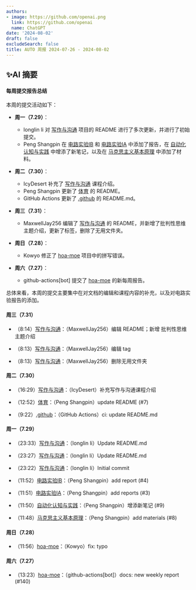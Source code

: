```yaml
---
authors:
- image: https://github.com/openai.png
  link: https://github.com/openai
  name: ChatGPT
date: '2024-08-02'
draft: false
excludeSearch: false
title: AUTO 周报 2024-07-26 - 2024-08-02
---
```


## ✨AI 摘要

#### 每周提交报告总结

本周的提交活动如下：

- **周一（7.29）**：
  - longlin li 对 [写作与沟通](https://github.com/HITSZ-OpenAuto/WRIT0001) 项目的 README 进行了多次更新，并进行了初始提交。
  - Peng Shangpin 在 [电路实验IB](https://github.com/HITSZ-OpenAuto/EE1012B) 和 [电路实验IA](https://github.com/HITSZ-OpenAuto/EE1012A) 中添加了报告，在 [自动化认知与实践](https://github.com/HITSZ-OpenAuto/AUTO1001) 中增添了新笔记，以及在 [马克思主义基本原理](https://github.com/HITSZ-OpenAuto/GEIP1011) 中添加了材料。

- **周二（7.30）**：
  - IcyDesert 补充了 [写作与沟通](https://github.com/HITSZ-OpenAuto/WRIT0001) 课程介绍。
  - Peng Shangpin 更新了 [体育](https://github.com/HITSZ-OpenAuto/PE100X) 的 README。
  - GitHub Actions 更新了 [.github](https://github.com/HITSZ-OpenAuto/.github) 的 README.md。

- **周三（7.31）**：
  - MaxwellJay256 编辑了 [写作与沟通](https://github.com/HITSZ-OpenAuto/WRIT0001) 的 README，并新增了批判性思维主题介绍，更新了标签，删除了无用文件夹。

- **周日（7.28）**：
  - Kowyo 修正了 [hoa-moe](https://github.com/HITSZ-OpenAuto/hoa-moe) 项目中的拼写错误。

- **周六（7.27）**：
  - github-actions[bot] 提交了 [hoa-moe](https://github.com/HITSZ-OpenAuto/hoa-moe) 的新每周报告。

总体来看，本周的提交主要集中在对文档的编辑和课程内容的补充，以及对电路实验报告的添加。

#### 周三（7.31）

- （8:14）[写作与沟通](https://github.com/HITSZ-OpenAuto/WRIT0001)：（MaxwellJay256）编辑 README；新增 批判性思维 主题介绍

- （8:13）[写作与沟通](https://github.com/HITSZ-OpenAuto/WRIT0001)：（MaxwellJay256）编辑 tag

- （8:13）[写作与沟通](https://github.com/HITSZ-OpenAuto/WRIT0001)：（MaxwellJay256）删除无用文件夹

#### 周二（7.30）

- （16:29）[写作与沟通](https://github.com/HITSZ-OpenAuto/WRIT0001)：（IcyDesert）补充写作与沟通课程介绍

- （12:52）[体育](https://github.com/HITSZ-OpenAuto/PE100X)：（Peng Shangpin）update README (#7)

- （9:22）[.github](https://github.com/HITSZ-OpenAuto/.github)：（GitHub Actions）ci: update README.md

#### 周一（7.29）

- （23:33）[写作与沟通](https://github.com/HITSZ-OpenAuto/WRIT0001)：（longlin li）Update README.md

- （23:27）[写作与沟通](https://github.com/HITSZ-OpenAuto/WRIT0001)：（longlin li）Update README.md

- （23:22）[写作与沟通](https://github.com/HITSZ-OpenAuto/WRIT0001)：（longlin li）Initial commit

- （11:52）[电路实验IB](https://github.com/HITSZ-OpenAuto/EE1012B)：（Peng Shangpin）add report (#4)

- （11:51）[电路实验IA](https://github.com/HITSZ-OpenAuto/EE1012A)：（Peng Shangpin）add reports (#3)

- （11:50）[自动化认知与实践](https://github.com/HITSZ-OpenAuto/AUTO1001)：（Peng Shangpin）增添新笔记 (#9)

- （11:48）[马克思主义基本原理](https://github.com/HITSZ-OpenAuto/GEIP1011)：（Peng Shangpin）add materials (#8)

#### 周日（7.28）

- （11:56）[hoa-moe](https://github.com/HITSZ-OpenAuto/hoa-moe)：（Kowyo）fix: typo

#### 周六（7.27）

- （13:23）[hoa-moe](https://github.com/HITSZ-OpenAuto/hoa-moe)：（github-actions[bot]）docs: new weekly report (#140)

